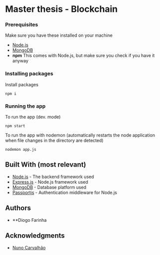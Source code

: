 # Master thesis - Blockchain


### Prerequisites

Make sure you have these installed on your machine

* [Node.js](https://nodejs.org/en/download/)
* [MongoDB](https://www.mongodb.com)
* **npm** This comes with Node.js, but make sure you check if you have it anyway

### Installing packages

Install packages

```
npm i
```

### Running the app

To run the app (dev. mode)

```
npm start
```

To run the app with nodemon (automatically restarts the node application when file changes in the directory are detected)

```
nodemon app.js
```

## Built With (most relevant)

* [Node.js](https://nodejs.org) - The backend framework used
* [Express.js](https://github.com/expressjs/express) - Node.js framework used
* [MongoDB](https://www.mongodb.com/) - Database platform used
* [Passportjs](http://www.passportjs.org) - Authentication middleware for Node.js


## Authors

* **Diogo Farinha

## Acknowledgments

* [Nuno Carvalhão](https://nunocarvalhao.com)